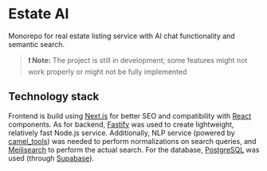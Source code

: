 # Estate AI
Monorepo for real estate listing service with AI chat functionality and semantic search.

> **❗ Note:** The project is still in development; some features might not work properly or might not be fully implemented

## Technology stack
Frontend is build using [Next.js](https://nextjs.org/) for better SEO and compatibility with [React](https://react.dev/) components. As for backend, [Fastify](https://fastify.dev/) was used to create lightweight, relatively fast Node.js service. Additionally, NLP service (powered by [camel_tools](https://github.com/CAMeL-Lab/camel_tools)) was needed to perform normalizations on search queries, and [Meilisearch](https://www.meilisearch.com/) to perform the actual search. For the database, [PostgreSQL](https://www.postgresql.org/) was used (through [Supabase](https://supabase.com/)).
